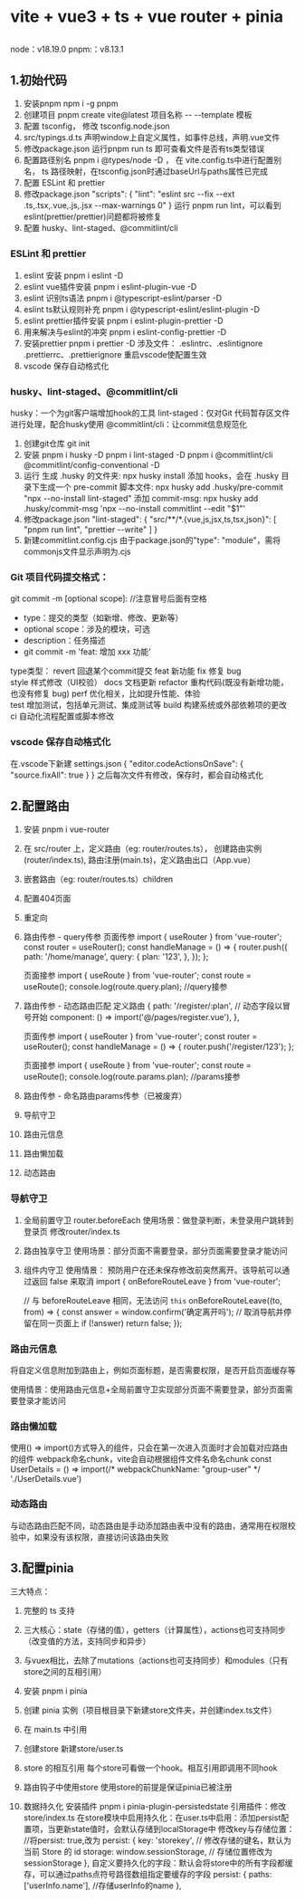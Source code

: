# vite + vue3 + ts + vue router + pinia 

## 
node：v18.19.0
pnpm:：v8.13.1

## 1.初始代码
1. 安装pnpm npm i -g pnpm
2. 创建项目 pnpm create vite@latest 项目名称 -- --template 模板
3. 配置 tsconfig， 修改 tsconfig.node.json
4. src/typings.d.ts 声明window上自定义属性，如事件总线，声明.vue文件
5. 修改package.json 运行pnpm run ts 即可查看文件是否有ts类型错误
6. 配置路径别名 pnpm i @types/node -D ， 在 vite.config.ts中进行配置别名， ts 路径映射，在tsconfig.json时通过baseUrl与paths属性已完成
7. 配置 ESLint 和 prettier
8. 修改package.json
    "scripts": {
        "lint": "eslint src --fix --ext .ts,.tsx,.vue,.js,.jsx --max-warnings 0"
    }
    运行 pnpm run lint，可以看到eslint(prettier/prettier)问题都将被修复
9. 配置 husky、lint-staged、@commitlint/cli


### ESLint 和 prettier
1. eslint 安装 pnpm i eslint -D
2. eslint vue插件安装 pnpm i eslint-plugin-vue -D
3. eslint 识别ts语法 pnpm i @typescript-eslint/parser -D
4. eslint ts默认规则补充 pnpm i @typescript-eslint/eslint-plugin -D
5. eslint prettier插件安装 pnpm i eslint-plugin-prettier -D
6. 用来解决与eslint的冲突 pnpm i eslint-config-prettier -D 
7. 安装prettier pnpm i prettier -D
涉及文件：
.eslintrc、.eslintignore
.prettierrc、.prettierignore
重启vscode使配置生效
8. vscode 保存自动格式化

### husky、lint-staged、@commitlint/cli
husky：一个为git客户端增加hook的工具
lint-staged：仅对Git 代码暂存区文件进行处理，配合husky使用
@commitlint/cli：让commit信息规范化
1. 创建git仓库 git init
2. 安装
    pnpm i husky -D 
    pnpm i lint-staged -D
    pnpm i @commitlint/cli @commitlint/config-conventional -D
3. 运行
    生成 .husky 的文件夹: npx husky install
    添加 hooks，会在 .husky 目录下生成一个 pre-commit 脚本文件: npx husky add .husky/pre-commit "npx --no-install lint-staged"
    添加 commit-msg: npx husky add .husky/commit-msg 'npx --no-install commitlint --edit "$1"'
4. 修改package.json
    "lint-staged": {
        "src/**/*.{vue,js,jsx,ts,tsx,json}": [
        "pnpm run lint",
        "prettier --write"
        ]
    }
5. 新建commitlint.config.cjs
由于package.json的"type": "module"，需将commonjs文件显示声明为.cjs

### Git 项目代码提交格式：
git commit -m <type>[optional scope]: <description> //注意冒号后面有空格
- type：提交的类型（如新增、修改、更新等）
- optional scope：涉及的模块，可选
- description：任务描述
- git commit -m 'feat: 增加 xxx 功能'

type类型：
revert 	 回退某个commit提交 
feat	 新功能
fix	     修复 bug   
style	 样式修改（UI校验）
docs   	 文档更新 
refactor 重构代码(既没有新增功能，也没有修复 bug)
perf	 优化相关，比如提升性能、体验     
test 	 增加测试，包括单元测试、集成测试等
build  	 构建系统或外部依赖项的更改  
ci  	 自动化流程配置或脚本修改

### vscode 保存自动格式化
在.vscode下新建 settings.json
{
  "editor.codeActionsOnSave": {
    "source.fixAll": true
  }
}
之后每次文件有修改，保存时，都会自动格式化

## 2.配置路由
1. 安装 pnpm i vue-router
2. 在 src/router 上，定义路由（eg: router/routes.ts）， 创建路由实例(router/index.ts), 路由注册(main.ts)，定义路由出口（App.vue）
3. 嵌套路由（eg: router/routes.ts）children
4. 配置404页面
5. 重定向
6. 路由传参 - query传参
    页面传参
    import { useRouter } from 'vue-router';
    const router = useRouter();
    const handleManage = () => {
        router.push({
            path: '/home/manage',
            query: {
                plan: '123',
            },
        });
    };
    
    页面接参
    import { useRoute } from 'vue-router';
    const route = useRoute();
    console.log(route.query.plan); //query接参 

7. 路由传参 - 动态路由匹配
    定义路由
    {
        path: '/register/:plan', // 动态字段以冒号开始
        component: () => import('@/pages/register.vue'),
    },

    页面传参
    import { useRouter } from 'vue-router';
    const router = useRouter();
    const handleManage = () => {
    router.push('/register/123');
    };

    页面接参
    import { useRoute } from 'vue-router';
    const route = useRoute();
    console.log(route.params.plan); //params接参

8. 路由传参 - 命名路由params传参（已被废弃）
9. 导航守卫
10. 路由元信息
11. 路由懒加载
12. 动态路由

### 导航守卫
1. 全局前置守卫 router.beforeEach
    使用场景：做登录判断，未登录用户跳转到登录页
    修改router/index.ts

2. 路由独享守卫
    使用场景：部分页面不需要登录，部分页面需要登录才能访问

3. 组件内守卫
    使用情景： 预防用户在还未保存修改前突然离开。该导航可以通过返回 false 来取消
    import { onBeforeRouteLeave } from 'vue-router';

    // 与 beforeRouteLeave 相同，无法访问 `this`
    onBeforeRouteLeave((to, from) => {
    const answer = window.confirm('确定离开吗');
    // 取消导航并停留在同一页面上
    if (!answer) return false;
    });
### 路由元信息
将自定义信息附加到路由上，例如页面标题，是否需要权限，是否开启页面缓存等

使用情景：使用路由元信息+全局前置守卫实现部分页面不需要登录，部分页面需要登录才能访问

### 路由懒加载
使用() => import()方式导入的组件，只会在第一次进入页面时才会加载对应路由的组件
webpack命名chunk，vite会自动根据组件文件名命名chunk
const UserDetails = () => import(/* webpackChunkName: "group-user" */ './UserDetails.vue')

### 动态路由
与动态路由匹配不同，动态路由是手动添加路由表中没有的路由，通常用在权限校验中，如果没有该权限，直接访问该路由失败

## 3.配置pinia
三大特点：
1. 完整的 ts 支持
2. 三大核心：state（存储的值），getters（计算属性），actions也可支持同步（改变值的方法，支持同步和异步）
3. 与vuex相比，去除了mutations（actions也可支持同步）和modules（只有store之间的互相引用）

1. 安装 pnpm i pinia
2. 创建 pinia 实例（项目根目录下新建store文件夹，并创建index.ts文件）
3. 在 main.ts 中引用
4. 创建store
    新建store/user.ts
5. store 的相互引用
    每个store可看做一个hook。相互引用即调用不同hook
6. 路由钩子中使用store
    使用store的前提是保证pinia已被注册
7. 数据持久化
    安装插件 pnpm i pinia-plugin-persistedstate
    引用插件：修改 store/index.ts
    在store模块中启用持久化：在user.ts中启用：添加persist配置项，当更新state值时，会默认存储到localStorage中
    修改key与存储位置：
    //将persist: true,改为
    persist: {
        key: 'storekey', // 修改存储的键名，默认为当前 Store 的 id
        storage: window.sessionStorage, // 存储位置修改为 sessionStorage
    },
    自定义要持久化的字段：默认会将store中的所有字段都缓存，可以通过paths点符号路径数组指定要缓存的字段
    persist: {
        paths: ['userInfo.name'], //存储userInfo的name
    },
